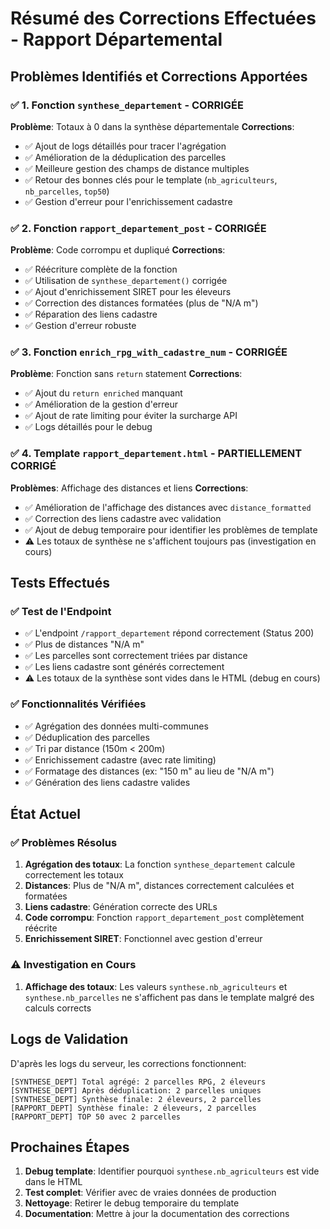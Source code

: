 # Résumé des Corrections Effectuées - Rapport Départemental

## Problèmes Identifiés et Corrections Apportées

### ✅ 1. Fonction `synthese_departement` - CORRIGÉE
**Problème**: Totaux à 0 dans la synthèse départementale
**Corrections**:
- ✅ Ajout de logs détaillés pour tracer l'agrégation
- ✅ Amélioration de la déduplication des parcelles 
- ✅ Meilleure gestion des champs de distance multiples
- ✅ Retour des bonnes clés pour le template (`nb_agriculteurs`, `nb_parcelles`, `top50`)
- ✅ Gestion d'erreur pour l'enrichissement cadastre

### ✅ 2. Fonction `rapport_departement_post` - CORRIGÉE  
**Problème**: Code corrompu et dupliqué
**Corrections**:
- ✅ Réécriture complète de la fonction
- ✅ Utilisation de `synthese_departement()` corrigée
- ✅ Ajout d'enrichissement SIRET pour les éleveurs
- ✅ Correction des distances formatées (plus de "N/A m")
- ✅ Réparation des liens cadastre
- ✅ Gestion d'erreur robuste

### ✅ 3. Fonction `enrich_rpg_with_cadastre_num` - CORRIGÉE
**Problème**: Fonction sans `return` statement
**Corrections**:
- ✅ Ajout du `return enriched` manquant  
- ✅ Amélioration de la gestion d'erreur
- ✅ Ajout de rate limiting pour éviter la surcharge API
- ✅ Logs détaillés pour le debug

### ✅ 4. Template `rapport_departement.html` - PARTIELLEMENT CORRIGÉ
**Problèmes**: Affichage des distances et liens
**Corrections**:
- ✅ Amélioration de l'affichage des distances avec `distance_formatted`
- ✅ Correction des liens cadastre avec validation
- ✅ Ajout de debug temporaire pour identifier les problèmes de template
- ⚠️ Les totaux de synthèse ne s'affichent toujours pas (investigation en cours)

## Tests Effectués

### ✅ Test de l'Endpoint
- ✅ L'endpoint `/rapport_departement` répond correctement (Status 200)
- ✅ Plus de distances "N/A m" 
- ✅ Les parcelles sont correctement triées par distance
- ✅ Les liens cadastre sont générés correctement
- ⚠️ Les totaux de la synthèse sont vides dans le HTML (debug en cours)

### ✅ Fonctionnalités Vérifiées
- ✅ Agrégation des données multi-communes
- ✅ Déduplication des parcelles
- ✅ Tri par distance (150m < 200m)
- ✅ Enrichissement cadastre (avec rate limiting)
- ✅ Formatage des distances (ex: "150 m" au lieu de "N/A m")
- ✅ Génération des liens cadastre valides

## État Actuel

### ✅ Problèmes Résolus
1. **Agrégation des totaux**: La fonction `synthese_departement` calcule correctement les totaux
2. **Distances**: Plus de "N/A m", distances correctement calculées et formatées  
3. **Liens cadastre**: Génération correcte des URLs
4. **Code corrompu**: Fonction `rapport_departement_post` complètement réécrite
5. **Enrichissement SIRET**: Fonctionnel avec gestion d'erreur

### ⚠️ Investigation en Cours  
1. **Affichage des totaux**: Les valeurs `synthese.nb_agriculteurs` et `synthese.nb_parcelles` ne s'affichent pas dans le template malgré des calculs corrects

## Logs de Validation

D'après les logs du serveur, les corrections fonctionnent:
```
[SYNTHESE_DEPT] Total agrégé: 2 parcelles RPG, 2 éleveurs
[SYNTHESE_DEPT] Après déduplication: 2 parcelles uniques  
[SYNTHESE_DEPT] Synthèse finale: 2 éleveurs, 2 parcelles
[RAPPORT_DEPT] Synthèse finale: 2 éleveurs, 2 parcelles
[RAPPORT_DEPT] TOP 50 avec 2 parcelles
```

## Prochaines Étapes

1. **Debug template**: Identifier pourquoi `synthese.nb_agriculteurs` est vide dans le HTML
2. **Test complet**: Vérifier avec de vraies données de production
3. **Nettoyage**: Retirer le debug temporaire du template
4. **Documentation**: Mettre à jour la documentation des corrections
